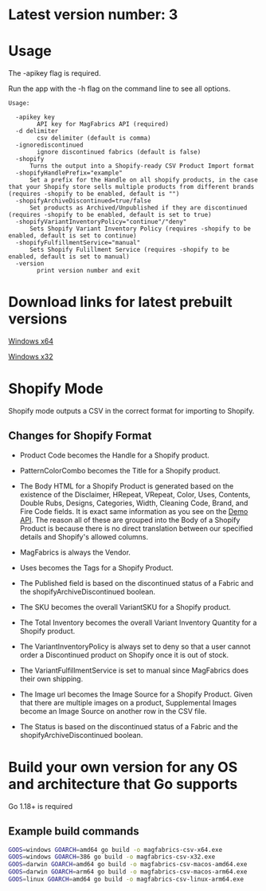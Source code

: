 # Latest version number: 3

# Usage

The -apikey flag is required.

Run the app with the -h flag on the command line to see all options.

```
Usage:

  -apikey key
        API key for MagFabrics API (required)
  -d delimiter
        csv delimiter (default is comma)
  -ignorediscontinued
        ignore discontinued fabrics (default is false)
  -shopify
      Turns the output into a Shopify-ready CSV Product Import format
  -shopifyHandlePrefix="example"
      Set a prefix for the Handle on all shopify products, in the case that your Shopify store sells multiple products from different brands (requires -shopify to be enabled, default is "")
  -shopifyArchiveDiscontinued=true/false
      Set products as Archived/Unpublished if they are discontinued (requires -shopify to be enabled, default is set to true)
  -shopifyVariantInventoryPolicy="continue"/"deny"
      Sets Shopify Variant Inventory Policy (requires -shopify to be enabled, default is set to continue)
  -shopifyFulfillmentService="manual"
      Sets Shopify Fulillment Service (requires -shopify to be enabled, default is set to manual)
  -version
        print version number and exit
```

# Download links for latest prebuilt versions

[Windows x64](https://images.magfabrics.com/apps/magfabrics-csv-amd64-v2.exe)

[Windows x32](https://images.magfabrics.com/apps/magfabrics-csv-386-v2.exe)

# Shopify Mode

Shopify mode outputs a CSV in the correct format for importing to Shopify.

## Changes for Shopify Format

- Product Code becomes the Handle for a Shopify product.

- PatternColorCombo becomes the Title for a Shopify product.

- The Body HTML for a Shopify Product is generated based on the existence of the Disclaimer, HRepeat, VRepeat, Color, Uses, Contents, Double Rubs, Designs, Categories, Width, Cleaning Code, Brand, and Fire Code fields. It is exact same information as you see on the [Demo API](demo.magfabrics.com). The reason all of these are grouped into the Body of a Shopify Product is because there is no direct translation between our specified details and Shopify's allowed columns.

- MagFabrics is always the Vendor.

- Uses becomes the Tags for a Shopify Product.

- The Published field is based on the discontinued status of a Fabric and the shopifyArchiveDiscontinued boolean.

- The SKU becomes the overall VariantSKU for a Shopify product.

- The Total Inventory becomes the overall Variant Inventory Quantity for a Shopify product.

- The VariantInventoryPolicy is always set to deny so that a user cannot order a Discontinued product on Shopify once it is out of stock.

- The VariantFulfillmentService is set to manual since MagFabrics does their own shipping.

- The Image url becomes the Image Source for a Shopify Product. Given that there are multiple images on a product, Supplemental Images become an Image Source on another row in the CSV file.

- The Status is based on the discontinued status of a Fabric and the shopifyArchiveDiscontinued boolean.

# Build your own version for any OS and architecture that Go supports

Go 1.18+ is required

## Example build commands

```bash
GOOS=windows GOARCH=amd64 go build -o magfabrics-csv-x64.exe
GOOS=windows GOARCH=386 go build -o magfabrics-csv-x32.exe
GOOS=darwin GOARCH=amd64 go build -o magfabrics-csv-macos-amd64.exe
GOOS=darwin GOARCH=arm64 go build -o magfabrics-csv-macos-arm64.exe
GOOS=linux GOARCH=amd64 go build -o magfabrics-csv-linux-arm64.exe
```
